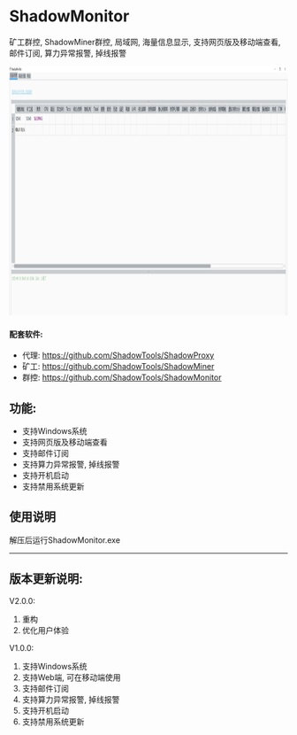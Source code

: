 # ShadowMonitor

矿工群控, ShadowMiner群控, 局域网, 海量信息显示, 支持网页版及移动端查看, 邮件订阅, 算力异常报警, 掉线报警

<img width="1120" height="451" src="https://github.com/ShadowTools/ShadowMonitor/blob/main/ShadowMonitor.JPG?raw=true"/> 

#### 配套软件:
* 代理: <a href="https://github.com/ShadowTools/ShadowProxy">https://github.com/ShadowTools/ShadowProxy</a>
* 矿工: <a href="https://github.com/ShadowTools/ShadowMiner">https://github.com/ShadowTools/ShadowMiner</a>
* 群控: <a href="https://github.com/ShadowTools/ShadowProxy">https://github.com/ShadowTools/ShadowMonitor</a>

## 功能:
* 支持Windows系统
* 支持网页版及移动端查看
* 支持邮件订阅
* 支持算力异常报警, 掉线报警
* 支持开机启动
* 支持禁用系统更新

## 使用说明

解压后运行ShadowMonitor.exe

----------------------------------------------------------------------------------------------

## 版本更新说明:
V2.0.0:
  1. 重构
  2. 优化用户体验

V1.0.0:
  1. 支持Windows系统
  3. 支持Web端, 可在移动端使用
  4. 支持邮件订阅
  5. 支持算力异常报警, 掉线报警
  6. 支持开机启动
  7. 支持禁用系统更新
